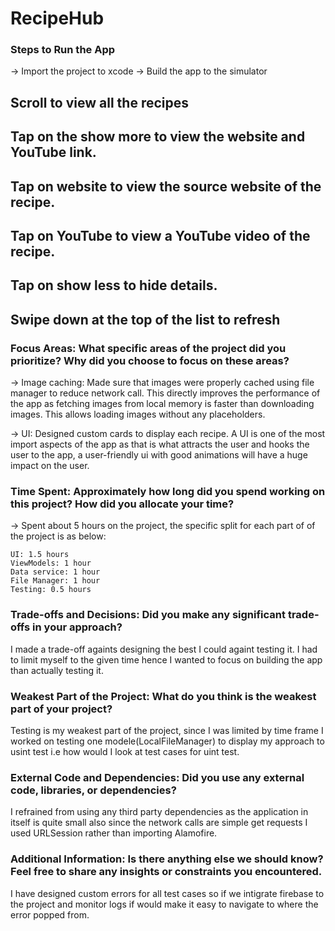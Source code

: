 # RecipeHub

### Steps to Run the App
-> Import the project to xcode
-> Build the app to the simulator

## Scroll to view all the recipes
## Tap on the show more to view the website and YouTube link.
## Tap on website to view the source website of the recipe.
## Tap on YouTube to view a YouTube video of the recipe.
## Tap on show less to hide details.
## Swipe down at the top of the list to refresh


### Focus Areas: What specific areas of the project did you prioritize? Why did you choose to focus on these areas?
-> Image caching:
       Made sure that images were properly cached using file manager to reduce network call. This directly improves the performance of the app as fetching images from local memory is faster than downloading images. This allows loading images without any placeholders.
       
-> UI:
      Designed custom cards to display each recipe. A UI is one of the most import aspects of the app as that is what attracts the user and hooks the user to the app, a user-friendly ui with good animations will have a huge impact on the user.

### Time Spent: Approximately how long did you spend working on this project? How did you allocate your time?
-> Spent about 5 hours on the project, the specific split for each part of of the project is as below:

    UI: 1.5 hours
    ViewModels: 1 hour
    Data service: 1 hour
    File Manager: 1 hour
    Testing: 0.5 hours

### Trade-offs and Decisions: Did you make any significant trade-offs in your approach?
I made a trade-off againts designing the best I could againt testing it. I had to limit myself to the given time hence I wanted to focus on building the app than actually testing it.  

### Weakest Part of the Project: What do you think is the weakest part of your project?
Testing is my weakest part of the project, since I was limited by time frame I worked on testing one modele(LocalFileManager) to display my approach to usint test i.e how would I look at test cases for uint test.

### External Code and Dependencies: Did you use any external code, libraries, or dependencies?
I refrained from using any third party dependencies as the application in itself is quite small also since the network calls are simple get requests I used URLSession rather than importing Alamofire.

### Additional Information: Is there anything else we should know? Feel free to share any insights or constraints you encountered.
I have designed custom errors for all test cases so if we intigrate firebase to the project and monitor logs if would make it easy to navigate to where the error popped from.
